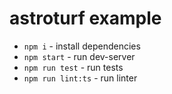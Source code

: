 # astroturf example

* `npm i` - install dependencies
* `npm start` - run dev-server
* `npm run test` - run tests
* `npm run lint:ts` - run linter

